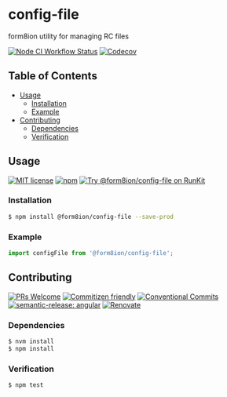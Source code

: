 # config-file

form8ion utility for managing RC files

<!--status-badges start -->

[![Node CI Workflow Status][github-actions-ci-badge]][github-actions-ci-link]
[![Codecov][coverage-badge]][coverage-link]

<!--status-badges end -->

## Table of Contents

* [Usage](#usage)
  * [Installation](#installation)
  * [Example](#example)
* [Contributing](#contributing)
  * [Dependencies](#dependencies)
  * [Verification](#verification)

## Usage

<!--consumer-badges start -->

[![MIT license][license-badge]][license-link]
[![npm][npm-badge]][npm-link]
[![Try @form8ion/config-file on RunKit][runkit-badge]][runkit-link]

<!--consumer-badges end -->

### Installation

```sh
$ npm install @form8ion/config-file --save-prod
```

### Example

```javascript
import configFile from '@form8ion/config-file';
```

## Contributing

<!--contribution-badges start -->

[![PRs Welcome][PRs-badge]][PRs-link]
[![Commitizen friendly][commitizen-badge]][commitizen-link]
[![Conventional Commits][commit-convention-badge]][commit-convention-link]
[![semantic-release: angular][semantic-release-badge]][semantic-release-link]
[![Renovate][renovate-badge]][renovate-link]

<!--contribution-badges end -->

### Dependencies

```sh
$ nvm install
$ npm install
```

### Verification

```sh
$ npm test
```

[PRs-link]: http://makeapullrequest.com

[PRs-badge]: https://img.shields.io/badge/PRs-welcome-brightgreen.svg

[commitizen-link]: http://commitizen.github.io/cz-cli/

[commitizen-badge]: https://img.shields.io/badge/commitizen-friendly-brightgreen.svg

[commit-convention-link]: https://conventionalcommits.org

[commit-convention-badge]: https://img.shields.io/badge/Conventional%20Commits-1.0.0-yellow.svg

[semantic-release-link]: https://github.com/semantic-release/semantic-release

[semantic-release-badge]: https://img.shields.io/badge/semantic--release-angular-e10079?logo=semantic-release

[renovate-link]: https://renovatebot.com

[renovate-badge]: https://img.shields.io/badge/renovate-enabled-brightgreen.svg?logo=renovatebot

[github-actions-ci-link]: https://github.com/form8ion/config-file/actions?query=workflow%3A%22Node.js+CI%22+branch%3Amaster

[github-actions-ci-badge]: https://github.com/form8ion/config-file/workflows/Node.js%20CI/badge.svg

[coverage-link]: https://codecov.io/github/form8ion/config-file

[coverage-badge]: https://img.shields.io/codecov/c/github/form8ion/config-file?logo=codecov

[license-link]: LICENSE

[license-badge]: https://img.shields.io/github/license/form8ion/config-file.svg

[npm-link]: https://www.npmjs.com/package/@form8ion/config-file

[npm-badge]: https://img.shields.io/npm/v/@form8ion/config-file?logo=npm

[runkit-link]: https://npm.runkit.com/@form8ion/config-file

[runkit-badge]: https://badge.runkitcdn.com/@form8ion/config-file.svg
